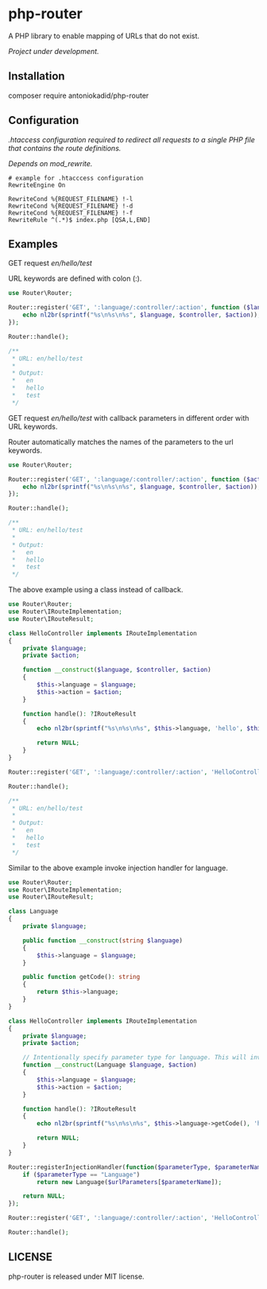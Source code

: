 # php-router

A PHP library to enable mapping of URLs that do not exist.

*Project under development.*

## Installation

composer require antoniokadid/php-router

## Configuration
*.htaccess configuration required to redirect all requests to a single PHP file that contains the route definitions.*

*Depends on mod_rewrite.*

```apacheconfig
# example for .htacccess configuration
RewriteEngine On

RewriteCond %{REQUEST_FILENAME} !-l
RewriteCond %{REQUEST_FILENAME} !-d
RewriteCond %{REQUEST_FILENAME} !-f
RewriteRule ^(.*)$ index.php [QSA,L,END]
```

## Examples

GET request *en/hello/test*

URL keywords are defined with colon (:).

```php
use Router\Router;

Router::register('GET', ':language/:controller/:action', function ($language, $controller, $action) {
    echo nl2br(sprintf("%s\n%s\n%s", $language, $controller, $action));
});

Router::handle();

/**
 * URL: en/hello/test
 *
 * Output:
 *   en
 *   hello
 *   test
 */
```

GET request *en/hello/test* with callback parameters in different order with URL keywords.

Router automatically matches the names of the parameters to the url keywords.

```php
use Router\Router;

Router::register('GET', ':language/:controller/:action', function ($action, $controller, $language) {
    echo nl2br(sprintf("%s\n%s\n%s", $language, $controller, $action));
});

Router::handle();

/**
 * URL: en/hello/test
 *
 * Output:
 *   en
 *   hello
 *   test
 */
```

The above example using a class instead of callback.

```php
use Router\Router;
use Router\IRouteImplementation;
use Router\IRouteResult;

class HelloController implements IRouteImplementation
{
    private $language;
    private $action;

    function __construct($language, $controller, $action)
    {
        $this->language = $language;
        $this->action = $action;
    }

    function handle(): ?IRouteResult
    {
        echo nl2br(sprintf("%s\n%s\n%s", $this->language, 'hello', $this->action));

        return NULL;
    }
}

Router::register('GET', ':language/:controller/:action', 'HelloController');

Router::handle();

/**
 * URL: en/hello/test
 *
 * Output:
 *   en
 *   hello
 *   test
 */
```

Similar to the above example invoke injection handler for language.

```php
use Router\Router;
use Router\IRouteImplementation;
use Router\IRouteResult;

class Language
{
    private $language;

    public function __construct(string $language)
    {
        $this->language = $language;
    }

    public function getCode(): string
    {
        return $this->language;
    }
}

class HelloController implements IRouteImplementation
{
    private $language;
    private $action;

    // Intentionally specify parameter type for language. This will invoke the injection handler.
    function __construct(Language $language, $action)
    {
        $this->language = $language;
        $this->action = $action;
    }

    function handle(): ?IRouteResult
    {
        echo nl2br(sprintf("%s\n%s\n%s", $this->language->getCode(), 'hello', $this->action));

        return NULL;
    }
}

Router::registerInjectionHandler(function($parameterType, $parameterName, $urlParameters) {
    if ($parameterType == "Language")
        return new Language($urlParameters[$parameterName]);

    return NULL;
});

Router::register('GET', ':language/:controller/:action', 'HelloController');

Router::handle();
```

## LICENSE

php-router is released under MIT license.